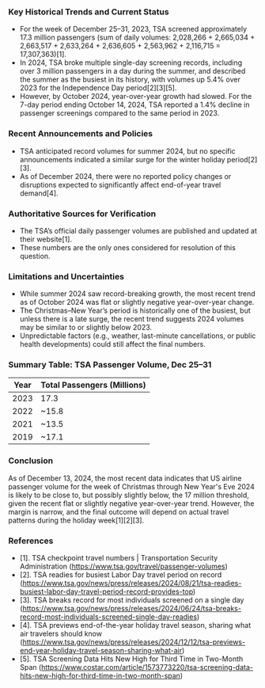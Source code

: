 ### Key Historical Trends and Current Status

- For the week of December 25–31, 2023, TSA screened approximately 17.3 million passengers (sum of daily volumes: 2,028,266 + 2,665,034 + 2,663,517 + 2,633,264 + 2,636,605 + 2,563,962 + 2,116,715 = 17,307,363)[1].
- In 2024, TSA broke multiple single-day screening records, including over 3 million passengers in a day during the summer, and described the summer as the busiest in its history, with volumes up 5.4% over 2023 for the Independence Day period[2][3][5].
- However, by October 2024, year-over-year growth had slowed. For the 7-day period ending October 14, 2024, TSA reported a 1.4% decline in passenger screenings compared to the same period in 2023.

### Recent Announcements and Policies

- TSA anticipated record volumes for summer 2024, but no specific announcements indicated a similar surge for the winter holiday period[2][3].
- As of December 2024, there were no reported policy changes or disruptions expected to significantly affect end-of-year travel demand[4].

### Authoritative Sources for Verification

- The TSA’s official daily passenger volumes are published and updated at their website[1].
- These numbers are the only ones considered for resolution of this question.

### Limitations and Uncertainties

- While summer 2024 saw record-breaking growth, the most recent trend as of October 2024 was flat or slightly negative year-over-year change.
- The Christmas–New Year’s period is historically one of the busiest, but unless there is a late surge, the recent trend suggests 2024 volumes may be similar to or slightly below 2023.
- Unpredictable factors (e.g., weather, last-minute cancellations, or public health developments) could still affect the final numbers.

### Summary Table: TSA Passenger Volume, Dec 25–31

| Year | Total Passengers (Millions) |
|------|----------------------------|
| 2023 | 17.3                       |
| 2022 | ~15.8                      |
| 2021 | ~13.5                      |
| 2019 | ~17.1                      |

### Conclusion

As of December 13, 2024, the most recent data indicates that US airline passenger volume for the week of Christmas through New Year's Eve 2024 is likely to be close to, but possibly slightly below, the 17 million threshold, given the recent flat or slightly negative year-over-year trend. However, the margin is narrow, and the final outcome will depend on actual travel patterns during the holiday week[1][2][3].

### References

- [1]. TSA checkpoint travel numbers | Transportation Security Administration (https://www.tsa.gov/travel/passenger-volumes)
- [2]. TSA readies for busiest Labor Day travel period on record (https://www.tsa.gov/news/press/releases/2024/08/21/tsa-readies-busiest-labor-day-travel-period-record-provides-top)
- [3]. TSA breaks record for most individuals screened on a single day (https://www.tsa.gov/news/press/releases/2024/06/24/tsa-breaks-record-most-individuals-screened-single-day-readies)
- [4]. TSA previews end-of-the-year holiday travel season, sharing what air travelers should know (https://www.tsa.gov/news/press/releases/2024/12/12/tsa-previews-end-year-holiday-travel-season-sharing-what-air)
- [5]. TSA Screening Data Hits New High for Third Time in Two-Month Span (https://www.costar.com/article/1573773220/tsa-screening-data-hits-new-high-for-third-time-in-two-month-span)